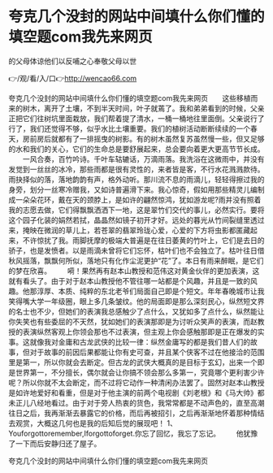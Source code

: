 # 夸克几个没封的网站中间填什么你们懂的填空题com我先来网页
的父母体谅他们以反哺之心奉敬父母以世

👉/观/看/入/口👉http://wencao66.com

夸克几个没封的网站中间填什么你们懂的填空题com我先来网页　　这些移植而来的树木，离开了土壤，不到半天时间，叶子就蔫了。我和弟弟看到的时候，父亲正把它们往树坑里面栽放，我们帮着提了清水，一桶一桶地往里面倒。父亲说行了行了，我们还觉得不够，似乎水比土壤重要。我们的植树活动断断续续的一个春天，房前房后就都有了一排摇曳的树影。有的树木虽然复苏虽然慢一些，但又足够的水和我们的关心，它们的生命总是要舒展起来，总会要向着更大更高节节长成。
　　一风合奏，百竹吟诗。千叶车轱辘话，万滴雨落。我洗浴在这微雨中，并没有发觉到一丝丝的冰冷，那些雨都是很有灵性的，来者皆是客，不行水花溅溅款待。雨抉择似的落，落地韵韵有声，格外动听。那川流不息的雨滴儿，轻轻得擦过我的身旁，划分一丝寒冷赠我，又如诗普遍滑下来。我心惊奇，假如用那些精灵儿编制成一朵朵花环，戴在天的颈脖上，是如许的翩然惊鸿，犹如游龙呢?雨并没有照着我的志愿去做，它们得飘飘洒洒下一地，这是翠竹们交代的事儿，必然实行。要将这个园子化装的娟然若拭，晶晶然如镜子初开才好。远处的暮光从竹间裂缝里透过来，掩映在微润的草儿上，若苍翠的翡翠玲珑心爱，心爱的下方将虫影都匿藏起来，不许惊扰了我。雨脚抚摩的极端大普遍是在往日萎黄的竹叶上，它们是去日的骄子，也是发愤者。以是雨滴未曾将它们忘怀，枯叶们也不会独立了。枯叶往日借秋风摇落，飘飘何所似，落地只有化作尘泥更护“花”了。本日有雨来醉眠，是它们的梦在欣喜。
　　嗬！果然再有赵本山教授和范伟这对黄金伙伴的更加表演，这就有看头了。由于对于赵本山教授他不管往哪一站都是个风趣，并且是一致的风趣。他那淳厚、本质、纯粹的东北老爷们局面自己即是个短文。年年春晚城市让我笑得嘴大学一年级圈，眼上多几条皱纹。他的局面即是那么深刻民心，纵然短文界的名士也不少，但她们的表演我总感触少了点什么，又犹如多了点什么，纵然能让你失笑也有些委屈的不天然，犹如她们的表演那即是为讨听众笑声的表演，而赵教授的表演纵然客观上你领会那也不过表演，但主观上你会感触那即是正在爆发的实事。这就像我对金庸和古龙武侠的比较一律：纵然金庸写的都是我们昔人们的故事，但对于故事的前因后果都能让你有史可查，并且某个侠客不过在他接洽的范围里是第一，所以你就会去断定。但古龙的武侠大概真的是目标于玄幻，出来一个即是世界第一，不分擅长，偶尔就会让你搞不领会那么多第一，究竟哪个更利害少许呢？所以你就不太会断定，而不过将它动作一种清闲办法罢了。固然对赵本山教授是如许地爱好和看重，但是对于他主演的前两个电视剧《刘老根》和《马大帅》都未正儿八经地看过。由于对于旁人热衷的货色，我常常都是不动声色的，直至高潮往日之后，我再渐渐去暴露它的价格，而后再被招引，之后再渐渐地怀着那种情结去观赏，大概这几何也是我的后知后觉的展现吧！
	1、Youforgottoremember,Iforgottoforget.你忘了回忆，我忘了忘记。
　　他犹豫了一下而后安静归还了屋子。

夸克几个没封的网站中间填什么你们懂的填空题com我先来网页
